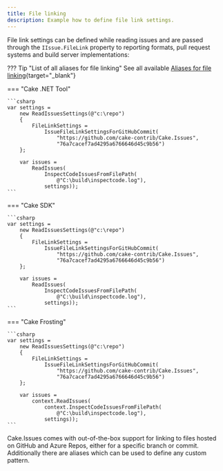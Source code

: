 ```yaml
---
title: File linking
description: Example how to define file link settings.
---
```


File link settings can be defined while reading issues and are passed through the `IIssue.FileLink` property to
reporting formats, pull request systems and build server implementations:

??? Tip "List of all aliases for file linking"
    See all available [Aliases for file linking](https://cakebuild.net/extensions/cake-issues/#File-Linking){target="_blank"}

=== "Cake .NET Tool"

    ```csharp
    var settings =
        new ReadIssuesSettings(@"c:\repo")
        {
            FileLinkSettings =
                IssueFileLinkSettingsForGitHubCommit(
                    "https://github.com/cake-contrib/Cake.Issues",
                    "76a7cacef7ad4295a6766646d45c9b56")
        };    

        var issues =
            ReadIssues(
                InspectCodeIssuesFromFilePath(
                    @"C:\build\inspectcode.log"),
                settings));
    ```

=== "Cake SDK"

    ```csharp
    var settings =
        new ReadIssuesSettings(@"c:\repo")
        {
            FileLinkSettings =
                IssueFileLinkSettingsForGitHubCommit(
                    "https://github.com/cake-contrib/Cake.Issues",
                    "76a7cacef7ad4295a6766646d45c9b56")
        };    

        var issues =
            ReadIssues(
                InspectCodeIssuesFromFilePath(
                    @"C:\build\inspectcode.log"),
                settings));
    ```

=== "Cake Frosting"

    ```csharp
    var settings =
        new ReadIssuesSettings(@"c:\repo")
        {
            FileLinkSettings =
                IssueFileLinkSettingsForGitHubCommit(
                    "https://github.com/cake-contrib/Cake.Issues",
                    "76a7cacef7ad4295a6766646d45c9b56")
        };    

        var issues =
            context.ReadIssues(
                context.InspectCodeIssuesFromFilePath(
                    @"C:\build\inspectcode.log"),
                settings));
    ```

Cake.Issues comes with out-of-the-box support for linking to files hosted on GitHub and Azure Repos,
either for a specific branch or commit. Additionally there are aliases which can be used to define any custom pattern.
